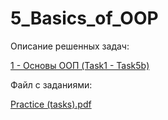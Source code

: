 # 5_Basics_of_OOP

<p dir="auto">Описание решенных задач:</p>

<a href="https://github.com/vkad-skin/5_Basics_of_OOP/tree/main/src/by/epam/basic_of_oop">1 - Основы ООП (Task1 - Task5b)<a/>    
<p dir="auto">Файл с заданиями:</p>
  
<a href="https://github.com/vkad-skin/5_Basics_of_OOP/blob/main/Practice%20(tasks).pdf">Practice (tasks).pdf<a/>  
